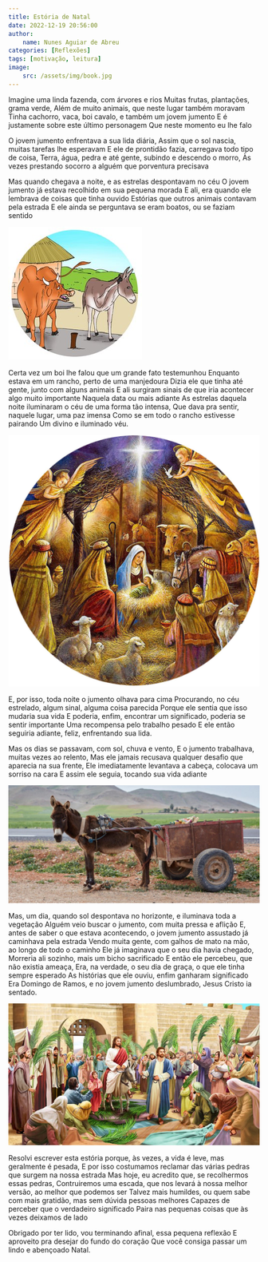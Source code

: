 ```yaml
---
title: Estória de Natal
date: 2022-12-19 20:56:00
author: 
    name: Nunes Aguiar de Abreu
categories: [Reflexões]
tags: [motivação, leitura]
image: 
    src: /assets/img/book.jpg
---
```


Imagine uma linda fazenda, com árvores e rios
Muitas frutas, plantações, grama verde,
Além de muito animais, que neste lugar também moravam
Tinha cachorro, vaca, boi cavalo, e também um jovem jumento
E é justamente sobre este último personagem
Que neste momento eu lhe falo

O jovem jumento enfrentava a sua lida diária,
Assim que o sol nascia, muitas tarefas lhe esperavam
E ele de prontidão fazia, carregava todo tipo de coisa,
Terra, água, pedra e até gente, subindo e descendo o morro,
Às vezes prestando socorro a alguém que porventura precisava

Mas quando chegava a noite, e as estrelas despontavam no céu
O jovem jumento já estava recolhido em sua pequena morada
E ali, era quando ele lembrava de coisas que tinha ouvido
Estórias que outros animais contavam pela estrada
E ele ainda se perguntava se eram boatos, ou se faziam sentido

![boi-falando-com-jumento](/assets/img/boi_falando_com_jumento.png)

Certa vez um boi lhe falou que um grande fato testemunhou
Enquanto estava em um rancho, perto de uma manjedoura
Dizia ele que tinha até gente, junto com alguns animais
E ali surgiram sinais de que iria acontecer algo muito importante
Naquela data ou mais adiante
As estrelas daquela noite iluminaram o céu de uma forma tão intensa, 
Que dava pra sentir, naquele lugar, uma paz imensa
Como se em todo o rancho estivesse pairando
Um divino e iluminado véu.

![natal](/assets/img/natal.png)

E, por isso, toda noite o jumento olhava para cima
Procurando, no céu estrelado, algum sinal, alguma coisa parecida
Porque ele sentia que isso mudaria sua vida
E poderia, enfim, encontrar um significado, poderia se sentir importante
Uma recompensa pelo trabalho pesado
E ele então seguiria adiante, feliz, enfrentando sua lida.

Mas os dias se passavam, com sol, chuva e vento,
E o jumento trabalhava, muitas vezes ao relento, 
Mas ele jamais recusava qualquer desafio que aparecia na sua frente,
Ele imediatamente levantava a cabeça, colocava um sorriso na cara
E assim ele seguia, tocando sua vida adiante

![burro-trabalhando](/assets/img/burro_trabalhando.png)

Mas, um dia, quando sol despontava no horizonte, e iluminava toda a vegetação
Alguém veio buscar o jumento, com muita pressa e aflição
E, antes de saber o que estava acontecendo, o jovem jumento assustado já caminhava pela estrada
Vendo muita gente, com galhos de mato na mão, ao longo de todo o caminho
Ele já imaginava que o seu dia havia chegado, 
Morreria ali sozinho, mais um bicho sacrificado
E então ele percebeu, que não existia ameaça, 
Era, na verdade, o seu dia de graça, o que ele tinha sempre esperado
As histórias que ele ouviu, enfim ganharam significado
Era Domingo de Ramos, e no jovem jumento deslumbrado, Jesus Cristo ia sentado.

![burro-trabalhando](/assets/img/jesus-over-donkey.png)

Resolvi escrever esta estória porque, às vezes, a vida é leve, mas geralmente é pesada, 
E por isso costumamos reclamar das várias pedras que surgem na nossa estrada
Mas hoje, eu acredito que, se recolhermos essas pedras,
Contruiremos uma escada, que nos levará à nossa melhor versão, ao melhor que podemos ser
Talvez mais humildes, ou quem sabe com mais gratidão, mas sem dúvida pessoas melhores
Capazes de perceber que o verdadeiro significado 
Paira nas pequenas coisas que às vezes deixamos de lado

Obrigado por ter lido, vou terminando afinal, essa pequena reflexão
E aproveito pra desejar do fundo do coração
Que você consiga passar um lindo e abençoado Natal. 
